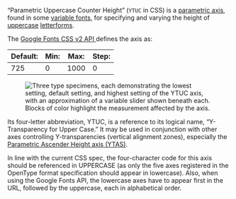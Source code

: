 
“Parametric Uppercase Counter Height” (`YTUC` in CSS) is a [parametric axis](/glossary/parametric_axis), found in some [variable fonts](/glossary/variable_fonts), for specifying and varying the height of [uppercase](/glossary/uppercase_lowercase) [letterforms](/glossary/letterform).

The [Google Fonts CSS v2 API ](https://developers.google.com/fonts/docs/css2) defines the axis as:

| Default: | Min: | Max: | Step: |
| --- | --- | --- | --- |
| 725 | 0 | 1000 | 0 |

<figure>

![Three type specimens, each demonstrating the lowest setting, default setting, and highest setting of the YTUC axis, with an approximation of a variable slider shown beneath each. Blocks of color highlight the measurement affected by the axis.](images/thumbnail.svg)

</figure>

Its four-letter abbreviation, YTUC, is a reference to its logical name, “Y-Transparency for Upper Case.” It may be used in conjunction with other axes controlling Y-transparencies (vertical alignment zones), especially the [Parametric Ascender Height axis (YTAS)](/glossary/ytas_axis).

In line with the current CSS spec, the four-character code for this axis should be referenced in UPPERCASE (as only the five axes registered in the OpenType format specification should appear in lowercase). Also, when using the Google Fonts API, the lowercase axes have to appear first in the URL, followed by the uppercase, each in alphabetical order.
